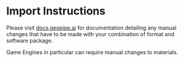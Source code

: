 # Import Instructions

Please visit [docs.geopipe.ai](https://docs.geopipe.ai) for documentation detailing any manual changes that have to be made with your combination of format and software package.

Game Engines in particular can require manual changes to materials.
